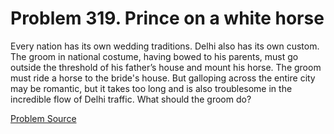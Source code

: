 # Problem 319. Prince on a white horse

Every nation has its own wedding traditions. Delhi also has its own custom. The groom in national costume, having bowed to his parents, must go outside the threshold of his father’s house and mount his horse. The groom must ride a horse to the bride's house. But galloping across the entire city may be romantic, but it takes too long and is also troublesome in the incredible flow of Delhi traffic. What should the groom do?

[Problem Source](https://www.trizland.ru/tasks/1319/)